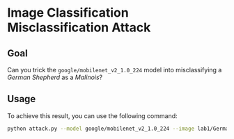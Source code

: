 # Image Classification Misclassification Attack

## Goal

Can you trick the `google/mobilenet_v2_1.0_224` model into misclassifying a *German Shepherd* as a *Malinois*?

## Usage

To achieve this result, you can use the following command:

```bash
python attack.py --model google/mobilenet_v2_1.0_224 --image lab1/GermanShepherd.png --size 224 --target malinois --d .
```